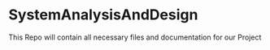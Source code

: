 # SystemAnalysisAndDesign
This Repo will contain all necessary files and documentation for  our Project
